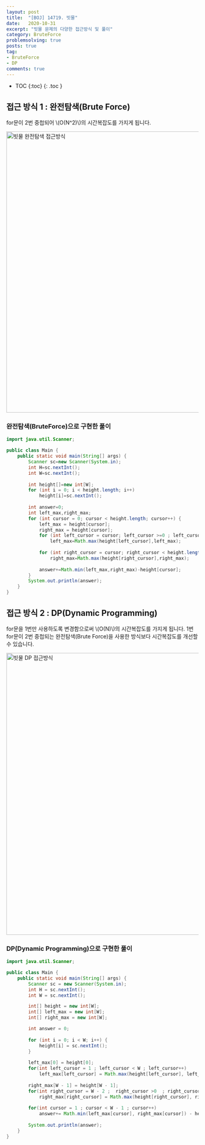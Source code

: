 ```yaml
---
layout: post
title:  "[BOJ] 14719. 빗물"
date:   2020-10-31
excerpt: "빗물 문제의 다양한 접근방식 및 풀이"
category: BruteForce
problemsolving: true
posts: true
tag:
- BruteForce
- DP
comments: true
---
```

* TOC
{:toc}
{: .toc }


## 접근 방식 1 : 완전탐색(Brute Force)
for문이 2번 중첩되어 \\(O(N^2)\\)의 시간복잡도를 가지게 됩니다.

<img width="737" alt="빗물 완전탐색 접근방식" src="https://user-images.githubusercontent.com/51772104/97773448-14eab280-1b93-11eb-94b8-cfd0bcea8c70.png">

### 완전탐색(BruteForce)으로 구현한 풀이
~~~ java
import java.util.Scanner;

public class Main {
	public static void main(String[] args) {
		Scanner sc=new Scanner(System.in);
		int H=sc.nextInt();
		int W=sc.nextInt();
		
		int height[]=new int[W];				
		for (int i = 0; i < height.length; i++)
			height[i]=sc.nextInt();
				
		int answer=0;
		int left_max,right_max;
		for (int cursor = 0; cursor < height.length; cursor++) {
			left_max = height[cursor];
			right_max = height[cursor];
			for (int left_cursor = cursor; left_cursor >=0 ; left_cursor--)
				left_max=Math.max(height[left_cursor],left_max);
			
			for (int right_cursor = cursor; right_cursor < height.length; right_cursor++) 
				right_max=Math.max(height[right_cursor],right_max);
			
			answer+=Math.min(left_max,right_max)-height[cursor];
		}
		System.out.println(answer);
	}
}
~~~

## 접근 방식 2 : DP(Dynamic Programming)
for문을 1번만 사용하도록 변경함으로써  \\(O(N)\\)의 시간복잡도를 가지게 됩니다. 1번 for문이 2번 중첩되는 완전탐색(Brute Force)을 사용한 방식보다 시간복잡도를  개선할 수 있습니다.

<img width="739" alt="빗물 DP 접근방식" src="https://user-images.githubusercontent.com/51772104/97773451-19af6680-1b93-11eb-8644-69835e9aa155.png">

### DP(Dynamic Programming)으로 구현한 풀이
~~~ java
import java.util.Scanner;

public class Main {
	public static void main(String[] args) {
		Scanner sc = new Scanner(System.in);
		int H = sc.nextInt();
		int W = sc.nextInt();

		int[] height = new int[W];
		int[] left_max = new int[W];
		int[] right_max = new int[W];

		int answer = 0;
		
		for (int i = 0; i < W; i++) {
			height[i] = sc.nextInt();					
		}
		
		left_max[0] = height[0];
		for(int left_cursor = 1 ; left_cursor < W ; left_cursor++)
			left_max[left_cursor] = Math.max(height[left_cursor], left_max[left_cursor-1]);
		
		right_max[W - 1] = height[W - 1];
		for(int right_cursor = W - 2 ;  right_cursor >0  ; right_cursor--)
			right_max[right_cursor] = Math.max(height[right_cursor], right_max[right_cursor+1]);
				
		for(int cursor = 1 ; cursor < W - 1 ; cursor++)
			answer+= Math.min(left_max[cursor], right_max[cursor]) - height[cursor];
		
		System.out.println(answer);		
	}
}
~~~